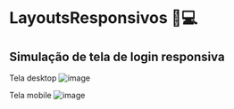 # LayoutsResponsivos 📱💻
## Simulação de tela de login responsiva
Tela desktop
![image](https://github.com/user-attachments/assets/b2b44342-6908-4a3c-9ff7-20ed1848a195)

Tela mobile
![image](https://github.com/user-attachments/assets/75526a57-85eb-4400-9d58-fa10c9409844)

